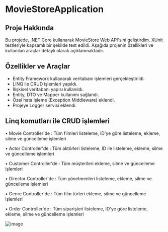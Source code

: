 # MovieStoreApplication


## Proje Hakkında

Bu projede, .NET Core kullanarak MovieStore Web API'sini geliştirdim. XUnit testleriyle kapsamlı bir şekilde test edildi. Aşağıda projenin özellikleri ve kullanılan araçlar detaylı olarak açıklanmaktadır.

## Özellikler ve Araçlar

- Entity Framework kullanarak veritabanı işlemleri gerçekleştirildi.
- LINQ ile CRUD işlemleri yapıldı.
- İlişkisel veritabanı yapısı kullanıldı.
- Entity, DTO ve Mapper kullanımı sağlandı.
- Özel hata işleme (Exception Middleware) eklendi.
- Projeye Logger servisi eklendi.


 ## Linq komutları ile CRUD işlemleri
 
• Movie Controller'de : Tüm filmleri listeleme, ID'ye göre listeleme, ekleme, silme ve güncelleme işlemleri

• Actor Controller'de : Tüm aktörleri listeleme, ID ile listeleme, ekleme, silme ve güncelleme işlemleri

• Customer Controller'de : Tüm müşterileri ekleme, silme ve güncelleme işlemleri

• Director Controller'de : Tüm yönetmenleri listeleme, ekleme, silme ve güncelleme işlemleri

• Genre Controller'de : Tüm film türleri ekleme, silme ve güncelleme işlemleri

• Order Controller'de : Tüm siparişleri listeleme, ID'ye göre listeleme, ekleme, silme ve güncelleme işlemleri



![image](https://github.com/serifetoy/MovieStoreApplication/assets/92857592/5144a18f-0c84-44f2-87ed-e72ad5ad2b80)

